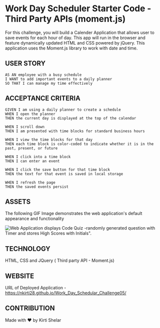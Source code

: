 # Work Day Scheduler Starter Code - Third Party APIs (moment.js)

For this challenge, you will build a Calender Application that allows user to save events for each hour of day.
This app will run in the browser and feature dynamically updated HTML and CSS powered by jQuery.
This application uses the Moment.js library to work with date and time.

## USER STORY

```
AS AN employee with a busy schedule
I WANT to add important events to a daily planner
SO THAT I can manage my time effectively
```

## ACCEPTANCE CRITERIA

```
GIVEN I am using a daily planner to create a schedule
WHEN I open the planner
THEN the current day is displayed at the top of the calendar

WHEN I scroll down
THEN I am presented with time blocks for standard business hours

WHEN I view the time blocks for that day
THEN each time block is color-coded to indicate whether it is in the past, present, or future

WHEN I click into a time block
THEN I can enter an event

WHEN I click the save button for that time block
THEN the text for that event is saved in local storage

WHEN I refresh the page
THEN the saved events persist

```

## ASSETS

The following GIF Image demonstrates the web application's default appearance and functionality

![Web Application displays Code Quiz -randomly generated question with Timer and stores High Scores with Initials".](./assets/Work%20Day%20Scheduler.gif)

## TECHNOLOGY

HTML, CSS and JQuery ( Third party API - Moment.js)

## WEBSITE

URL of Deployed Application - https://nkirti28.github.io/Work_Day_Schedular_Challenge05/

## CONTRIBUTION

Made with ❤️ by Kirti Shelar
